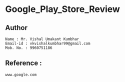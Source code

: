 # Google_Play_Store_Review

## Author 
    Name : Mr. Vishal Umakant Kumbhar
    Email-id : vkvishalkumbhar99@gmail.com
    Mob. No. : 9960751186

## Reference :
    www.google.com 
